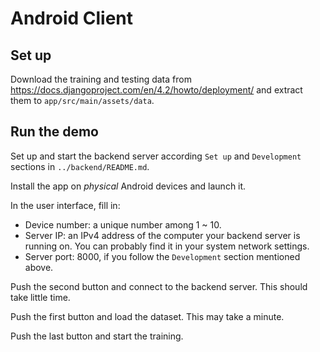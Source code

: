 # Android Client

## Set up

Download the training and testing data from <https://docs.djangoproject.com/en/4.2/howto/deployment/> and extract them to `app/src/main/assets/data`.

## Run the demo

Set up and start the backend server according `Set up` and `Development` sections in `../backend/README.md`.

Install the app on *physical* Android devices and launch it.

In the user interface, fill in:

- Device number: a unique number among 1 ~ 10.
- Server IP: an IPv4 address of the computer your backend server is running on. You can probably find it in your system network settings.
- Server port: 8000, if you follow the `Development` section mentioned above.

Push the second button and connect to the backend server. This should take little time.

Push the first button and load the dataset. This may take a minute.

Push the last button and start the training.
